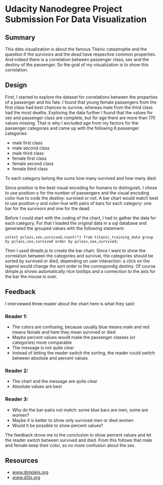 # Udacity Nanodegree Project Submission For Data Visualization
## Summary 

This data visualization is about the famous Titanic catastrophe and the 
question if the survivors and the dead have respective common properties.
And indeed there is a correlation between passenger class, sex and the 
destiny of the passenger. So the goal of my visualization is to show
this correlation. 

## Design

First, I started to explore the dataset for correlations between the properties 
of a passenger and his fate. I found that young female passengers from the first
class had best chances to survive, whereas male from the third class had the most
deaths. Exploring the data further I found that the values for sex and passenger 
class are complete, but for age there are more than 170 values missing. That is why I
excluded age from my factors for the passenger categories and came up with
the following 6 passenger categories:
 - male first class
 - male second class
 - male third class
 - female first class
 - female second class
 - female third class

To each category belong the sums how many survived and how many died. 

Since position is the best visual encoding for humans to distinguish,
I chose to use position-y for the number of passengers and the visual 
encoding color hue to code the destiny: survived or not. A bar chart would match best 
to use position-y and color-hue with pairs of bars for each category:
one bar for the survivors and one for the dead. 

Before I could start with the coding of the chart, I had to gather the
data for each category. For that I loaded the original data in a sql database
and generated the grouped values with the following statement:

	select pclass,sex,survived,count(*) from titanic_training_data group by pclass,sex,survived order by pclass,sex,survived;

Then I used dimple.js to create the bar chart. Since I want to show the correlation between
 the categories and survival, the categories should be sorted by survived or died, depending
 on user interaction: a click on the legend would change the sort order to the correspondig destiny.
 Of course dimple.js shows automatically nice tooltips and a connection to the axis for the bar
 the mouse is over. 

## Feedback
I interviewed three reader about the chart here is what they said:

### Reader 1:
 - The colors are confusing, because usually blue means male and red means female and here they mean survived or died
 - Maybe percent values would make the passenger classes (or categories) more comparable
 - The message is not quite clear
 - Instead of letting the reader switch the sorting, the reader could switch between absolute and percent values
 
### Reader 2:
 - The chart and the message are quite clear
 - Absolute values are best

### Reader 3:
 - Why do the bar-pairs not match: some blue bars are men, some are women?
 - Maybe it is better to show only survived men or died women
 - Would it be possible to show percent values?
 
The feedback drove me to the conclusion to show percent values and let the reader
switch between survived and died. From this follows that male and female keep their
color, so no more confusion about the sex. 


## Resources 
 - www.dimplejs.org
 - www.d3js.org

